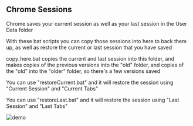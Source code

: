## Chrome Sessions

Chrome saves your current session as well as your last session in the User Data folder

With these bat scripts you can copy those sessions into here to back them up, as well as restore the current or last session that you have saved

copy_here.bat copies the current and last session into this folder, and makes copies of the previous versions into the "old" folder, and copies of the "old" into the "older" folder, so there's a few versions saved

You can use "restoreCurrent.bat" and it will restore the session using "Current Session" and "Current Tabs"

You can use "restoreLast.bat" and it will restore the session using "Last Session" and "Last Tabs"

![demo](https://github.com/aljgom/chrome_sessions/blob/master/demo_video/demo.gif)
